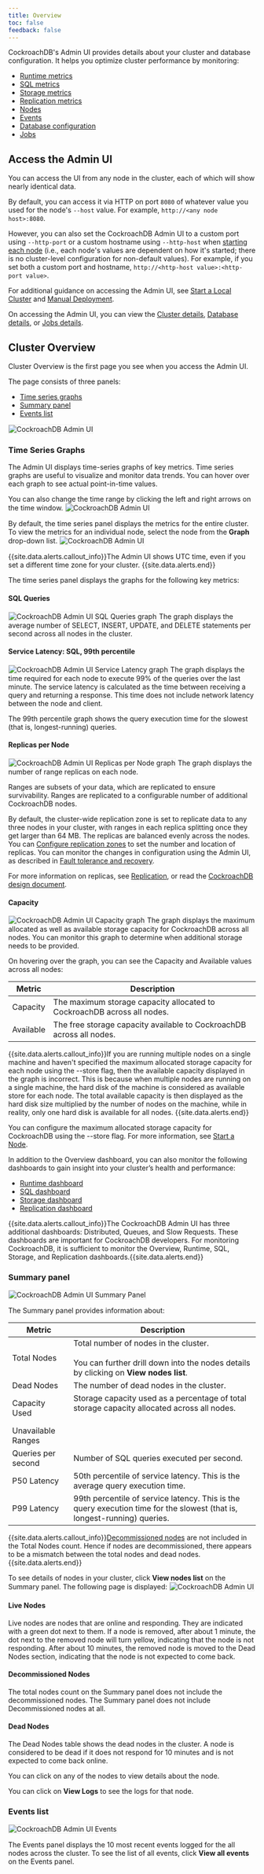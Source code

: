 ```yaml
---
title: Overview
toc: false
feedback: false
---
```


CockroachDB's Admin UI provides details about your cluster and database configuration. It helps you optimize cluster performance by monitoring: 


- [Runtime metrics](admin_ui_runtime_dashboard.html) 
- [SQL metrics](admin_ui_sql_dashboard.html)
- [Storage metrics](admin_ui_storage_dashboard.html)
- [Replication metrics](admin_ui_replication_dashboard.html)
- [Nodes](explore-the-admin-ui.html#summary-panel)
- [Events](explore-the-admin-ui.html#events-list)
- [Database configuration](admin_ui_databases_page.html)
- [Jobs](admin_ui_jobs_page.html)

<div id="toc"></div>

## Access the Admin UI

You can access the UI from any node in the cluster, each of which will show nearly identical data.

By default, you can access it via HTTP on port `8080` of whatever value you used for the node's `--host` value. For example, `http://<any node host>:8080`.

However, you can also set the CockroachDB Admin UI to a custom port using `--http-port` or a custom hostname using `--http-host` when [starting each node](start-a-node.html) (i.e., each node's values are dependent on how it's started; there is no cluster-level configuration for non-default values). For example, if you set both a custom port and hostname, `http://<http-host value>:<http-port value>`.

For additional guidance on accessing the Admin UI, see [Start a Local Cluster](start-a-local-cluster.html) and [Manual Deployment](manual-deployment.html).

On accessing the Admin UI, you can view the [Cluster details](explore-the-admin-ui.html#cluster-overview), [Database details](explore-the-admin-ui.html#databases-overview), or [Jobs details](admin_ui_jobs_page.html).

## Cluster Overview

Cluster Overview is the first page you see when you access the Admin UI. 

The page consists of three panels:

- 	[Time series graphs](explore-the-admin-ui.html#time-series-graphs)
- 	[Summary panel](explore-the-admin-ui.html#summary-panel)
- 	[Events list](explore-the-admin-ui.html#events-list)

<img src="{{ 'images/admin_ui.png' | relative_url }}" alt="CockroachDB Admin UI" style="border:1px solid #eee;max-width:100%" />

### Time Series Graphs

The Admin UI displays time-series graphs of key metrics. Time series graphs are useful to visualize and monitor data trends. You can hover over each graph to see actual point-in-time values. 

You can also change the time range by clicking the left and right arrows on the time window.
<img src="{{ 'images/admin_ui_change_time.png' | relative_url }}" alt="CockroachDB Admin UI" style="border:1px solid #eee;max-width:40%" />

By default, the time series panel displays the metrics for the entire cluster. To view the metrics for an individual node, select the node from the **Graph** drop-down list.
<img src="{{ 'images/admin_ui_select_node.png' | relative_url }}" alt="CockroachDB Admin UI" style="border:1px solid #eee;max-width:40%" />

{{site.data.alerts.callout_info}}The Admin UI shows UTC time, even if you set a different time zone for your cluster. {{site.data.alerts.end}}

The time series panel displays the graphs for the following key metrics:

#### SQL Queries
<img src="{{ 'images/admin_ui_sql_queries.png' | relative_url }}" alt="CockroachDB Admin UI SQL Queries graph" style="border:1px solid #eee;max-width:100%" />
The graph displays the average number of SELECT, INSERT, UPDATE, and DELETE statements per second across all nodes in the cluster.

#### Service Latency: SQL, 99th percentile
<img src="{{ 'images/admin_ui_service_latency_99_percentile.png' | relative_url }}" alt="CockroachDB Admin UI Service Latency graph" style="border:1px solid #eee;max-width:100%" />
The graph displays the time required for each node to execute 99% of the queries over the last minute. The service latency is calculated as the time between receiving a query and returning a response. This time does not include network latency between the node and client.  

The 99th percentile graph shows the query execution time for the slowest (that is, longest-running) queries. 

#### Replicas per Node
<img src="{{ 'images/admin_ui_replicas_per_node.png' | relative_url }}" alt="CockroachDB Admin UI Replicas per Node graph" style="border:1px solid #eee;max-width:100%" />
The graph displays the number of range replicas on each node. 

Ranges are subsets of your data, which are replicated to ensure survivability. Ranges are replicated to a configurable number of additional CockroachDB nodes. 

By default, the cluster-wide replication zone is set to replicate data to any three nodes in your cluster, with ranges in each replica splitting once they get larger than 64 MB. The replicas are balanced evenly across the nodes. You can [Configure replication zones](configure-replication-zones.html) to set the number and location of replicas. You can monitor the changes in configuration using the Admin UI, as described in [Fault tolerance and recovery](demo-fault-tolerance-and-recovery.html).

For more information on replicas, see [Replication](high-availability.html#replication), or read the [CockroachDB design document](https://github.com/cockroachdb/cockroach/blob/master/docs/design.md#architecture).

#### Capacity
<img src="{{ 'images/admin_ui_capacity.png' | relative_url }}" alt="CockroachDB Admin UI Capacity graph" style="border:1px solid #eee;max-width:100%" />
The graph displays the maximum allocated as well as available storage capacity for CockroachDB across all nodes.
You can monitor this graph to determine when additional storage needs to be provided. 

On hovering over the graph, you can see the Capacity and Available values across all nodes:

Metric | Description
--------|----
Capacity | The maximum storage capacity allocated to CockroachDB across all nodes.
Available | The free storage capacity available to CockroachDB across all nodes.

{{site.data.alerts.callout_info}}If you are running multiple nodes on a single machine and haven't specified the maximum allocated storage capacity for each node using the --store flag, then the available capacity displayed in the graph is incorrect. This is because when multiple nodes are running on a single machine, the hard disk of the machine is considered as available store for each node. The total available capacity is then displayed as the hard disk size multiplied by the number of nodes on the machine, while in reality, only one hard disk is available for all nodes. {{site.data.alerts.end}}

You can configure the maximum allocated storage capacity for CockroachDB using the --store flag. For more information, see [Start a Node](start-a-node.html#store).
 

In addition to the Overview dashboard, you can also monitor the following dashboards to gain insight into your cluster’s health and performance:


-	[Runtime dashboard](admin_ui_runtime_dashboard.html)
-	[SQL dashboard](admin_ui_sql_dashboard.html)
-	[Storage dashboard](admin_ui_storage_dashboard.html)
-	[Replication dashboard](admin_ui_replication_dashboard.html)

{{site.data.alerts.callout_info}}The CockroachDB Admin UI has three additional dashboards: Distributed, Queues, and Slow Requests. These dashboards are important for CockroachDB developers. For monitoring CockroachDB, it is sufficient to monitor the Overview, Runtime, SQL, Storage, and Replication dashboards.{{site.data.alerts.end}}

### Summary panel
<img src="{{ 'images/admin_ui_summary_panel.png' | relative_url }}" alt="CockroachDB Admin UI Summary Panel" style="border:1px solid #eee;max-width:100%" />

The Summary panel provides information about:

Metric | Description
--------|----
Total Nodes | Total number of nodes in the cluster.<br><br>You can further drill down into the nodes details by clicking on **View nodes list**.
Dead Nodes | The number of dead nodes in the cluster.
Capacity Used | Storage capacity used as a percentage of total storage capacity allocated across all nodes.<br><br>
Unavailable Ranges | <Any non-zero number is bad. That means cluster is not stable. Go troubleshoot the cluster.>
Queries per second | Number of SQL queries executed per second. 
P50 Latency | 50th percentile of service latency. This is the average query execution time.
P99 Latency | 99th percentile of service latency. This is the query execution time for the slowest (that is, longest-running) queries.

{{site.data.alerts.callout_info}}[Decommissioned nodes](explore-the-admin-ui.html#decommissioned-nodes) are not included in the Total Nodes count. Hence if nodes are decommissioned, there appears to be a mismatch between the total nodes and dead nodes.{{site.data.alerts.end}}

To see details of nodes in your cluster, click **View nodes list** on the Summary panel. The following page is displayed:
<img src="{{ 'images/recovery3.png' | relative_url }}" alt="CockroachDB Admin UI" style="border:1px solid #eee;max-width:100%" />

#### Live Nodes
Live nodes are nodes that are online and responding. They are indicated with a green dot next to them. If a node is removed, after about 1 minute, the dot next to the removed node will turn yellow, indicating that the node is not responding. After about 10 minutes, the removed node is moved to the Dead Nodes section, indicating that the node is not expected to come back. 

#### Decommissioned Nodes
<Link to decommissioned nodes doc>
The total nodes count on the Summary panel does not include the decommissioned nodes. The Summary panel does not include Decommissioned nodes at all.

#### Dead Nodes
The Dead Nodes table shows the dead nodes in the cluster. A node is considered to be dead if it does not respond for 10 minutes and is not expected to come back online. 

You can click on any of the nodes to view details about the node.

You can click on **View Logs** to see the logs for that node.


### Events list
<img src="{{ 'images/admin_ui_events.png' | relative_url }}" alt="CockroachDB Admin UI Events" style="border:1px solid #eee;max-width:100%" />

The Events panel displays the 10 most recent events logged for the all nodes across the cluster.
To see the list of all events, click **View all events** on the Events panel. 
